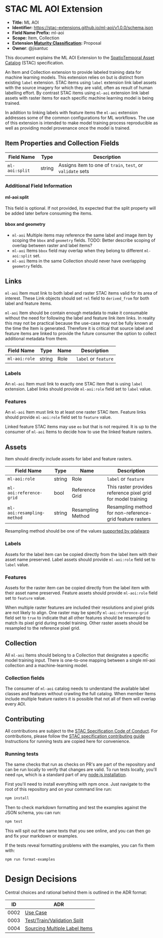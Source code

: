 # STAC ML AOI Extension

- **Title:** ML AOI
- **Identifier:** <https://stac-extensions.github.io/ml-aoi/v1.0.0/schema.json>
- **Field Name Prefix:** ml-aoi
- **Scope:** Item, Collection
- **Extension [Maturity Classification](https://github.com/radiantearth/stac-spec/tree/master/extensions/README.md#extension-maturity):** Proposal
- **Owner**: @jisantuc

This document explains the ML AOI Extension to the [SpatioTemporal Asset Catalog](https://github.com/radiantearth/stac-spec) (STAC) specification.

An Item and Collection extension to provide labeled training data for machine learning models.
This extension relies on but is distinct from existing `label` extension.
STAC items using `label` extension link label assets with the source imagery for which they are valid, often as result of human labelling effort.
By contrast STAC items using `ml-aoi` extension link label assets with raster items for each specific machine learning model is being trained.

In addition to linking labels with feature items the `ml-aoi` extension addresses some of the common configurations for ML workflows.
The use of this extension is intended to make model training process reproducible as well as providing model provenance once the model is trained.

## Item Properties and Collection Fields

| Field Name           | Type                      | Description |
| -------------------- | ------------------------- | ----------- |
| `ml-aoi:split`       | string                    | Assigns item to one of `train`, `test`, or `validate` sets |

### Additional Field Information

#### ml-aoi:split

This field is optional. If not provided, its expected that the split property will be added later before consuming the items.

#### bbox and geometry

* `ml-aoi` Multiple items may reference the same label and image item by scoping the `bbox` and `geometry` fields. TODO: Better describe scoping of overlap between raster and label items?
* `ml-aoi` Items `bbox` field may overlap when they belong to different `ml-aoi:split` set.
* `ml-aoi` Items in the same Collection should never have overlapping `geometry` fields.

## Links

`ml-aoi` Item must link to both label and raster STAC items valid for its area of interest.
These Link objects should set `rel` field to `derived_from` for both label and feature items.

`ml-aoi` Item should be contain enough metadata to make it consumable without the need for following the label and feature link item links. In reality this may not be practical because the use-case may not be fully known at the time the Item is generated. Therefore it is critical that source label and feature items are linked to provide the future consumer the option to collect additional metadata from them.

| Field Name    | Type   | Name | Description                 |
| ------------- | ------ | ---- | --------------------------- |
| `ml-aoi:role` | string | Role | `label` or `feature`        |

### Labels

An `ml-aoi` Item must link to exactly one STAC item that is using `label` extension.
Label links should provide `ml-aoi:role` field set to `label` value.

### Features

An `ml-aoi` Item must link to at least one raster STAC item.
Feature links should provide `ml-aoi:role` field set to `feature` value.

Linked feature STAC items may use `eo` but that is not required.
It is up to the consumer of `ml-aoi` Items to decide how to use the linked feature rasters.

## Assets

Item should directly include assets for label and feature rasters.

| Field Name                 | Type   | Name              | Description                                  |
| -------------------------- | ------ | ----------------- | -------------------------------------------- |
| `ml-aoi:role`              | string | Role              | `label` or `feature`                  |
| `ml-aoi:reference-grid`    | bool   | Reference Grid    | This raster provides reference pixel grid for model training |
| `ml-aoi:resampling-method` | string | Resampling Method | Resampling method for non-reference-grid feature rasters        |

Resampling method should be one of the values [supported by gdalwarp](https://gdal.org/programs/gdalwarp.html#cmdoption-gdalwarp-r)

### Labels

Assets for the label item can be copied directly from the label item with their asset name preserved.
Label assets should provide `ml-aoi:role` field set to `label` value.

### Features

Assets for the raster item can be copied directly from the label item with their asset name preserved.
Feature assets should provide `ml-aoi:role` field set to `feature` value.

When multiple raster features are included their resolutions and pixel grids are not likely to align.
One raster may be specify `ml-aoi:reference-grid` field set to `true` to indicate that all other features
should be resampled to match its pixel grid during model training.
Other raster assets should be resampled to the reference pixel grid.

## Collection

All `ml-aoi` Items should belong to a Collection that designates a specific model training input.
There is one-to-one mapping between a single ml-aoi collection and a machine-learning model.

### Collection fields

The consumer of `ml-aoi` catalog needs to understand the available label classes and features without crawling the full catalog.
When member Items include multiple feature rasters it is possible that not all of them will overlap every AOI.

## Contributing

All contributions are subject to the
[STAC Specification Code of Conduct](https://github.com/radiantearth/stac-spec/blob/master/CODE_OF_CONDUCT.md).
For contributions, please follow the
[STAC specification contributing guide](https://github.com/radiantearth/stac-spec/blob/master/CONTRIBUTING.md) Instructions
for running tests are copied here for convenience.

### Running tests

The same checks that run as checks on PR's are part of the repository and can be run locally to verify that changes are valid. 
To run tests locally, you'll need `npm`, which is a standard part of any [node.js installation](https://nodejs.org/en/download/).

First you'll need to install everything with npm once. Just navigate to the root of this repository and on 
your command line run:
```bash
npm install
```

Then to check markdown formatting and test the examples against the JSON schema, you can run:
```bash
npm test
```

This will spit out the same texts that you see online, and you can then go and fix your markdown or examples.

If the tests reveal formatting problems with the examples, you can fix them with:
```bash
npm run format-examples
```

# Design Decisions

Central choices and rational behind them is outlined in the ADR format:

| ID   | ADR |
|------|-----|
| 0002 | [Use Case](docs/0002-use-case-definition.md) |
| 0003 | [Test/Train/Validation Split](docs/0003-test-train-validation-split.md) |
| 0004 | [Sourcing Multiple Label Items](docs/0004-multiple-label-items.md) |
